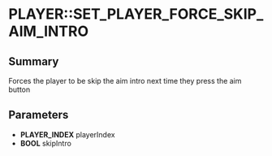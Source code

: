 # PLAYER::SET_PLAYER_FORCE_SKIP_AIM_INTRO

## Summary
Forces the player to be skip the aim intro next time they press the aim button

## Parameters
* **PLAYER_INDEX** playerIndex
* **BOOL** skipIntro